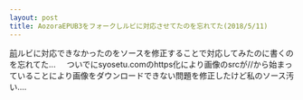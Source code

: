 ```yaml
---
layout: post
title: AozoraEPUB3をフォークしルビに対応させてたのを忘れてた(2018/5/11)
---
```



[前](https://mac100mokk1.github.io/blog/addAozoraEPUBsite/)ルビに対応できなかったのをソースを修正することで対応してみたのに書くのを忘れてた...     
ついでにsyosetu.comのhttps化により画像のsrcが//から始まっていることにより画像をダウンロードできない問題を修正したけど私のソース汚い....    

